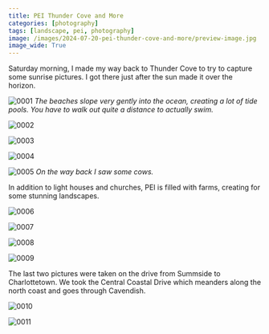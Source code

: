 ```yaml
---
title: PEI Thunder Cove and More
categories: [photography]
tags: [landscape, pei, photography]
image: /images/2024-07-20-pei-thunder-cove-and-more/preview-image.jpg
image_wide: True
---
```


Saturday morning, I made my way back to Thunder Cove to try to capture some sunrise pictures.  I got there just after the sun made it over the horizon.

<a href='javascript:void(0);' name='pic-0001'></a>

![0001](/images/2024-07-20-pei-thunder-cove-and-more/pei-thunder-cove-and-more-0001.jpg)
_The beaches slope very gently into the ocean, creating a lot of tide pools.  You have to walk out quite a distance to actually swim. &nbsp; <a href='{% link photo_info/pi-2024-07-20-pei-thunder-cove-and-more-0001.md %}'><i class='fa fa-info-circle' style='font-size: 0.73em;'></i></a>_

<a href='javascript:void(0);' name='pic-0002'></a>

![0002](/images/2024-07-20-pei-thunder-cove-and-more/pei-thunder-cove-and-more-0002.jpg)
_&nbsp; <a href='{% link photo_info/pi-2024-07-20-pei-thunder-cove-and-more-0002.md %}'><i class='fa fa-info-circle' style='font-size: 0.73em;'></i></a>_

<a href='javascript:void(0);' name='pic-0003'></a>

![0003](/images/2024-07-20-pei-thunder-cove-and-more/pei-thunder-cove-and-more-0003.jpg)
_&nbsp; <a href='{% link photo_info/pi-2024-07-20-pei-thunder-cove-and-more-0003.md %}'><i class='fa fa-info-circle' style='font-size: 0.73em;'></i></a>_

<a href='javascript:void(0);' name='pic-0004'></a>

![0004](/images/2024-07-20-pei-thunder-cove-and-more/pei-thunder-cove-and-more-0004.jpg)
_&nbsp; <a href='{% link photo_info/pi-2024-07-20-pei-thunder-cove-and-more-0004.md %}'><i class='fa fa-info-circle' style='font-size: 0.73em;'></i></a>_

<a href='javascript:void(0);' name='pic-0005'></a>

![0005](/images/2024-07-20-pei-thunder-cove-and-more/pei-thunder-cove-and-more-0005.jpg)
_On the way back I saw some cows. &nbsp; <a href='{% link photo_info/pi-2024-07-20-pei-thunder-cove-and-more-0005.md %}'><i class='fa fa-info-circle' style='font-size: 0.73em;'></i></a>_

<a href='javascript:void(0);' name='pic-0006'></a>

In addition to light houses and churches, PEI is filled with farms, creating for some stunning landscapes. 

![0006](/images/2024-07-20-pei-thunder-cove-and-more/pei-thunder-cove-and-more-0006.jpg)
_&nbsp; <a href='{% link photo_info/pi-2024-07-20-pei-thunder-cove-and-more-0006.md %}'><i class='fa fa-info-circle' style='font-size: 0.73em;'></i></a>_

<a href='javascript:void(0);' name='pic-0007'></a>

![0007](/images/2024-07-20-pei-thunder-cove-and-more/pei-thunder-cove-and-more-0007.jpg)
_&nbsp; <a href='{% link photo_info/pi-2024-07-20-pei-thunder-cove-and-more-0007.md %}'><i class='fa fa-info-circle' style='font-size: 0.73em;'></i></a>_

<a href='javascript:void(0);' name='pic-0008'></a>

![0008](/images/2024-07-20-pei-thunder-cove-and-more/pei-thunder-cove-and-more-0008.jpg)
_&nbsp; <a href='{% link photo_info/pi-2024-07-20-pei-thunder-cove-and-more-0008.md %}'><i class='fa fa-info-circle' style='font-size: 0.73em;'></i></a>_

<a href='javascript:void(0);' name='pic-0009'></a>

![0009](/images/2024-07-20-pei-thunder-cove-and-more/pei-thunder-cove-and-more-0009.jpg)
_&nbsp; <a href='{% link photo_info/pi-2024-07-20-pei-thunder-cove-and-more-0009.md %}'><i class='fa fa-info-circle' style='font-size: 0.73em;'></i></a>_

<a href='javascript:void(0);' name='pic-0010'></a>

The last two pictures were taken on the drive from Summside to Charlottetown.  We took the Central Coastal Drive which meanders along the north coast and goes through Cavendish. 

![0010](/images/2024-07-20-pei-thunder-cove-and-more/pei-thunder-cove-and-more-0010.jpg)
_&nbsp; <a href='{% link photo_info/pi-2024-07-20-pei-thunder-cove-and-more-0010.md %}'><i class='fa fa-info-circle' style='font-size: 0.73em;'></i></a>_

<a href='javascript:void(0);' name='pic-0011'></a>

![0011](/images/2024-07-20-pei-thunder-cove-and-more/pei-thunder-cove-and-more-0011.jpg)
_&nbsp; <a href='{% link photo_info/pi-2024-07-20-pei-thunder-cove-and-more-0011.md %}'><i class='fa fa-info-circle' style='font-size: 0.73em;'></i></a>_


